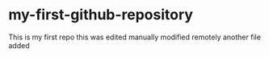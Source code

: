 # my-first-github-repository
This is my first repo
this was edited manually
modified remotely
another file added 

